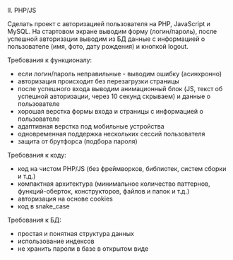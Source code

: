 II. PHP/JS

Сделать проект с авторизацией пользователя на PHP, JavaScript и MySQL. На стартовом экране выводим форму (логин/пароль), после успешной авторизации выводим из БД данные с информацией о пользователе (имя, фото, дату рождения) и кнопкой logout.

Требования к функционалу:
- если логин/пароль неправильные - выводим ошибку (асинхронно)
- авторизация происходит без перезагрузки страницы
- после успешного входа выводим анимационный блок (JS, текст об успешной авторизации, через 10 секунд скрываем) и данные о пользователе
- хорошая верстка формы входа и страницы с информацией о пользователе
- адаптивная верстка под мобильные устройства
- одновременная поддержка нескольких сессий пользователя
- защита от брутфорса (подбора пароля)

Требования к коду:
- код на чистом PHP/JS (без фреймворков, библиотек, систем сборки и т.д.)
- компактная архитектура (минимальное количество паттернов, функций-оберток, конструкторов, файлов и папок и т.д.)
- авторизация на основе cookies
- код в snake_case

Требования к БД:
- простая и понятная структура данных
- использование индексов
- не хранить пароли в базе в открытом виде
